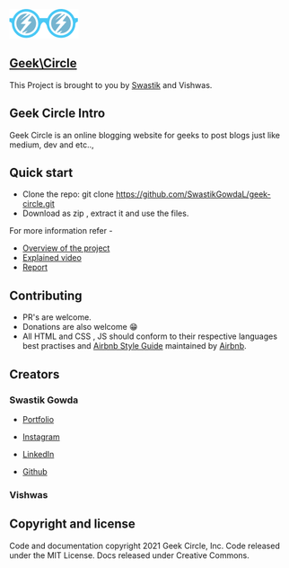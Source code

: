 ![](https://github.com/SwastikGowdaL/geek-circle/blob/main/public/assets/img/logo.png?raw=true)
## [Geek\Circle](https://geek-circle.glitch.me/index)
This Project is brought to you by [Swastik](https://swastikgowdal.github.io/SwastikGowda-Portfolio/) and Vishwas.

## Geek Circle Intro

Geek Circle is an online blogging website for geeks to post blogs just like medium, dev and etc..,

## Quick start

* Clone the repo: git clone https://github.com/SwastikGowdaL/geek-circle.git
* Download as zip , extract it and use the files.

For more information refer -
* [Overview of the project](https://www.instagram.com/tv/CPxrY-sAdl1/?utm_source=ig_web_copy_link)
* [Explained video](https://www.facebook.com/100002915696511/videos/4059460257494457/)
* [Report](#)


## Contributing

* PR's are welcome.
* Donations are also welcome 😁
* All HTML and CSS , JS should conform to their respective languages best practises and [Airbnb Style Guide](https://github.com/airbnb/javascript) maintained by [Airbnb](https://github.com/airbnb/javascript).


## Creators

### Swastik Gowda

* [Portfolio](https://swastikgowdal.github.io/SwastikGowda-Portfolio/)

* [Instagram](https://www.instagram.com/coder_rna/)

* [LinkedIn](https://www.linkedin.com/in/swastik-gowda-l-06972a18a/)
* [Github](https://github.com/SwastikGowdaL)


### Vishwas

## Copyright and license

Code and documentation copyright 2021  Geek Circle, Inc. Code released under the MIT License. Docs released under Creative Commons.

